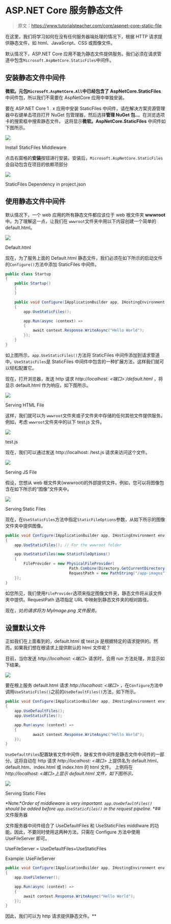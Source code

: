 # ASP.NET Core 服务静态文件

> 原文：<https://www.tutorialsteacher.com/core/aspnet-core-static-file>

在这里，我们将学习如何在没有任何服务器端处理的情况下，根据 HTTP 请求提供静态文件，如 html、JavaScript、CSS 或图像文件。

默认情况下，ASP.NET Core 应用不能为静态文件提供服务。我们必须在请求管道中包含`Microsoft.AspNetCore.StaticFiles`中间件。

## 安装静态文件中间件

**微软。元包`Microsoft.AspNetCore.All`中已经包含了 AspNetCore.StaticFiles** 中间件包，所以我们不需要在 AspNetCore 应用中单独安装。

要在 ASP.NET Core 1 . x 应用中安装 StaticFiles 中间件，请在解决方案资源管理器中右键单击项目打开 NuGet 包管理器，然后选择**管理 NuGet 包..**。在浏览选项卡的搜索框中搜索静态文件。 这将显示**微软。AspNetCore.StaticFiles** 中间件如下图所示。

![](img/3b340030afc29bcdc20940f927e69711.png)

Install StaticFiles Middleware



点击右窗格的**安装**按钮进行安装。安装后，`Microsoft.AspNetCore.StaticFiles`会自动包含在项目的依赖项部分

![](img/e01c78f1d99b11b9b2d177ab8e2cb7fd.png)

StaticFiles Dependency in project.json



## 使用静态文件中间件

默认情况下，一个 web 应用的所有静态文件都应该位于 web 根文件夹 **wwwroot** 中。为了理解这一点，让我们在 `wwwroot`文件夹中用以下内容创建一个简单的 default.html。

![](img/abe07db5e154461fb465acee4d780b1b.png)

Default.html



现在，为了服务上面的 Default.html 静态文件，我们必须在如下所示的启动文件的`Configure()`方法中添加 StaticFiles 中间件。

```cs
public class Startup
{
    public Startup()
    {
    } 

    public void Configure(IApplicationBuilder app, IHostingEnvironment env)
    {
        app.UseStaticFiles();

        app.Run(async (context) =>
        {
            await context.Response.WriteAsync("Hello World");
        });
    }
} 
```

如上图所示，`app.UseStaticFiles()`方法将 StaticFiles 中间件添加到请求管道中。`UseStaticFiles`是 StaticFiles 中间件中包含的一种扩展方法，这样我们就可以轻松配置它。

现在，打开浏览器，发送 http 请求 *http://localhost: <端口> /default.html* ，将显示 default.html 作为响应，如下图所示。

![](img/6c970098f24cd173461b3827789cc8b7.png)

Serving HTML File



这样，我们就可以为 `wwwroot`文件夹或子文件夹中存储的任何其他文件提供服务。例如，考虑 `wwwroot`文件夹中的以下 test.js 文件。

![](img/baec1f9b923a856bf9c40501a776cb10.png)

test.js



现在，我们可以通过发送 http://localhost: <port>/test.js 请求来访问这个文件。</port>

![](img/6349697cdf3b87ecdd85b3f6e33b7697.png)

Serving JS File



假设，您想从 web 根文件夹(wwwroot)的外部提供文件。例如，您可以将图像包含在如下所示的“图像”文件夹中。

![](img/67e420a26e70f94b70977761a2ed019d.png)

Serving Static Files



现在，在`UseStaticFiles`方法中指定`StaticFileOptions`参数，从如下所示的图像文件夹中提供图像。

```cs
public void Configure(IApplicationBuilder app, IHostingEnvironment env)
{
    app.UseStaticFiles(); // For the wwwroot folder

    app.UseStaticFiles(new StaticFileOptions()
    {
        FileProvider = new PhysicalFileProvider(
                            Path.Combine(Directory.GetCurrentDirectory(), @"Images")),
                            RequestPath = new PathString("/app-images")
    });
} 
```

如您所见，我们使用`FileProvider`选项来指定图像文件夹，静态文件将从该文件夹中提供。RequestPath 选项指定 URL 中映射到静态文件夹的相对路径。

现在，对*的请求将为 MyImage.png 文件服务。*

## 设置默认文件

正如我们在上面看到的，default.html 或 test.js 是根据特定的请求提供的。然而，如果我们想在根请求上提供默认的 html 文件呢？

目前，当你发送 *http://localhost: <端口>* 请求时，会用 run 方法处理，并显示如下结果。

![](img/52244213064d4bdf735784d80c440626.png)

要在根上服务 default.html 请求 *http://localhost: <端口>* ，在`Configure`方法中调用`UseStaticFiles()`之前的`UseDefaultFiles()`方法，如下所示。

```cs
public void Configure(IApplicationBuilder app, IHostingEnvironment env)
{
    app.UseDefaultFiles();
    app.UseStaticFiles();

    app.Run(async (context) =>
    {
            await context.Response.WriteAsync("Hello World");
    });
} 
```

`UseDefaultFiles`配置缺省文件中间件，缺省文件中间件是静态文件中间件的一部分。这将自动在 http 请求 *http://localhost: <端口>* 上提供名为 default.html、default.htm、index.html 或 index.htm 的 html 文件。 上例将在 *http://localhost: <端口>上显示 default.html 文件，如下图所示。*

![](img/b8f785642e4d3ff8801ca827007977d1.png)

Serving Static Files



*Note:**Order of middleware is very important. `app.UseDefaultFiles()` should be added before `app.UseStaticFiles()` in the request pipeline.* *## 文件服务器

文件服务器中间件结合了 UseDefaultFiles 和 UseStaticFiles middlware 的功能。因此，不要同时使用这两种方法，只需在 Configure 方法中使用 UseFileServer 即可。

UseFileServer = UseDefaultFiles+UseStaticFiles

Example: UseFileServer 

```cs
public void Configure(IApplicationBuilder app, IHostingEnvironment env)
{
    app.UseFileServer();

    app.Run(async (context) =>
    {
        await context.Response.WriteAsync("Hello World");
    });
} 
```

因此，我们可以为 http 请求提供静态文件。**
